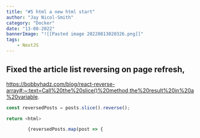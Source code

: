 ```yaml
---
title: "#5 html a new html start"
author: "Jay Nicol-Smith"
category: "Docker"
date: "13-08-2022"
bannerImage: "![[Pasted image 20220813020326.png]]"
tags:
    - NextJS
---
```


## Fixed the article list reversing on page refresh, 
https://bobbyhadz.com/blog/react-reverse-array#:~:text=Call%20the%20slice()%20method,the%20result%20in%20a%20variable.

``` javascript
const reversedPosts = posts.slice().reverse();
```
``` javascript
return <html>

        {reversedPosts.map(post => {
```

